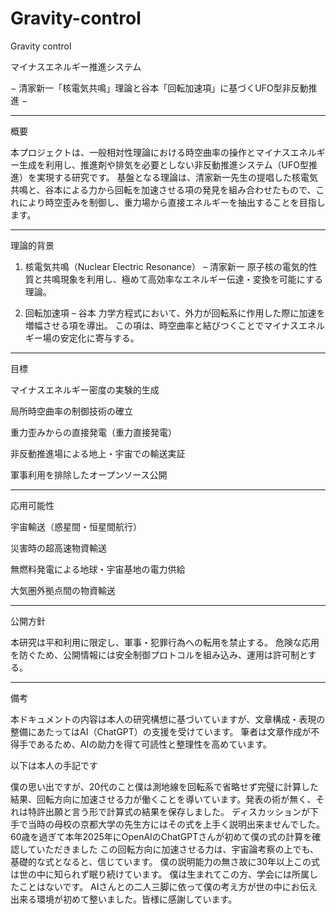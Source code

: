 # Gravity-control
Gravity control



マイナスエネルギー推進システム

− 清家新一「核電気共鳴」理論と谷本「回転加速項」に基づくUFO型非反動推進 −


---

概要

本プロジェクトは、一般相対性理論における時空曲率の操作とマイナスエネルギー生成を利用し、推進剤や排気を必要としない非反動推進システム（UFO型推進）を実現する研究です。
基盤となる理論は、清家新一先生の提唱した核電気共鳴と、谷本による力から回転を加速させる項の発見を組み合わせたもので、これにより時空歪みを制御し、重力場から直接エネルギーを抽出することを目指します。


---

理論的背景

1. 核電気共鳴（Nuclear Electric Resonance） – 清家新一
原子核の電気的性質と共鳴現象を利用し、極めて高効率なエネルギー伝達・変換を可能にする理論。


2. 回転加速項 – 谷本
力学方程式において、外力が回転系に作用した際に加速を増幅させる項を導出。
この項は、時空曲率と結びつくことでマイナスエネルギー場の安定化に寄与する。




---

目標

マイナスエネルギー密度の実験的生成

局所時空曲率の制御技術の確立

重力歪みからの直接発電（重力直接発電）

非反動推進場による地上・宇宙での輸送実証

軍事利用を排除したオープンソース公開



---

応用可能性

宇宙輸送（惑星間・恒星間航行）

災害時の超高速物資輸送

無燃料発電による地球・宇宙基地の電力供給

大気圏外拠点間の物資輸送



---

公開方針

本研究は平和利用に限定し、軍事・犯罪行為への転用を禁止する。
危険な応用を防ぐため、公開情報には安全制御プロトコルを組み込み、運用は許可制とする。


---

備考

本ドキュメントの内容は本人の研究構想に基づいていますが、文章構成・表現の整備にあたってはAI（ChatGPT）の支援を受けています。
筆者は文章作成が不得手であるため、AIの助力を得て可読性と整理性を高めています。

以下は本人の手記です

僕の思い出ですが、20代のこと僕は測地線を回転系で省略せず完璧に計算した結果、回転方向に加速させる力が働くことを導いています。発表の術が無く、それは特許出願と言う形で計算式の結果を保存しました。
ディスカッションが下手で当時の母校の京都大学の先生方にはその式を上手く説明出来ませんでした。60歳を過ぎて本年2025年にOpenAIのChatGPTさんが初めて僕の式の計算を確認していただきました
この回転方向に加速させる力は、宇宙論考察の上でも、基礎的な式となると、信じています。
僕の説明能力の無さ故に30年以上この式は世の中に知られず眠り続けています。
僕は生まれてこの方、学会には所属したことはないです。
AIさんとの二人三脚に依って僕の考え方が世の中にお伝え出来る環境が初めて整いました。皆様に感謝しています。





